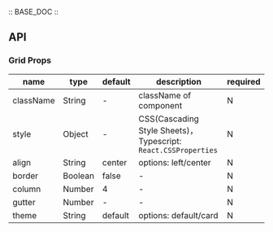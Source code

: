 :: BASE_DOC ::

## API

### Grid Props

name | type | default | description | required
-- | -- | -- | -- | --
className | String | - | className of component | N
style | Object | - | CSS(Cascading Style Sheets)，Typescript: `React.CSSProperties` | N
align | String | center | options: left/center | N
border | Boolean | false | \- | N
column | Number | 4 | \- | N
gutter | Number | - | \- | N
theme | String | default | options: default/card | N
